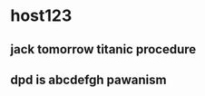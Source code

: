# host123
jack tomorrow
titanic
procedure
--------------------
dpd is abcdefgh pawanism
-------------------------
